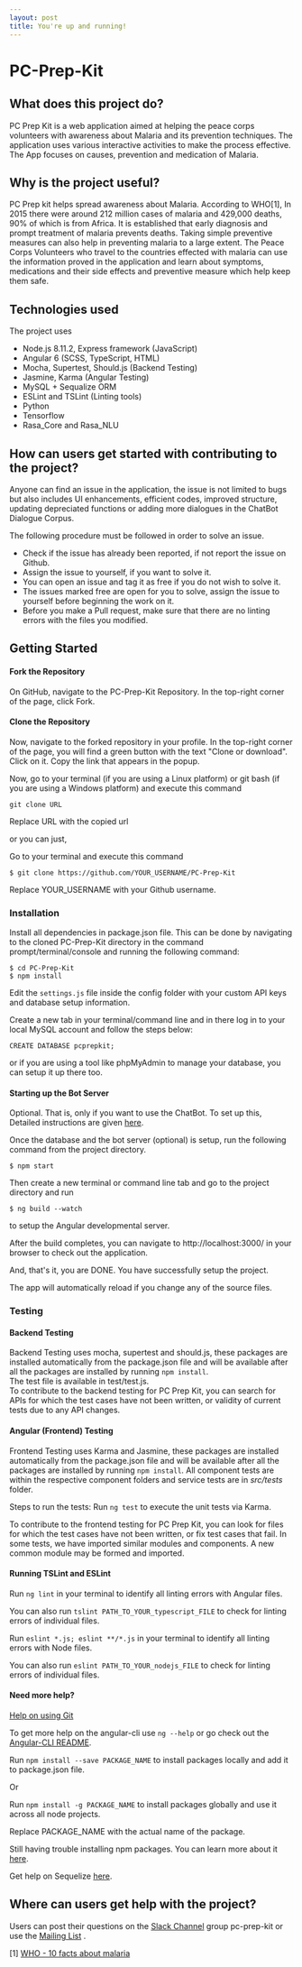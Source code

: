 ```yaml
---
layout: post
title: You're up and running!
---
```

# PC-Prep-Kit

## What does this project do?  
PC Prep Kit is a web application aimed at helping the peace corps volunteers with awareness about Malaria and its prevention techniques. The application uses various interactive activities to make the process effective. The App focuses on causes, prevention and medication of Malaria.

## Why is the project useful? 
PC Prep kit helps spread awareness about Malaria. According to WHO[1], In 2015 there were around 212 million cases of malaria and 429,000 deaths, 90% of which is from Africa.  It is established that early diagnosis and prompt treatment of malaria prevents deaths. Taking simple preventive measures can also help in preventing malaria to a large extent. The Peace Corps Volunteers who travel to the countries effected with malaria can use the information proved in the application and learn about symptoms, medications and their side effects and preventive measure which help keep them safe. 

## Technologies used
The project uses 
* Node.js 8.11.2, Express framework (JavaScript)
* Angular 6 (SCSS, TypeScript, HTML)
* Mocha, Supertest, Should.js (Backend Testing)
* Jasmine, Karma (Angular Testing)
* MySQL + Sequalize ORM 
* ESLint and TSLint (Linting tools)
* Python
* Tensorflow
* Rasa_Core and Rasa_NLU



## How can users get started with contributing to the project? 
  
Anyone can find an issue in the application, the issue is not limited to bugs but also includes UI enhancements, efficient codes, improved structure, updating depreciated functions or adding more dialogues in the ChatBot Dialogue Corpus.  
  
The following procedure must be followed in order to solve an issue.    
  
* Check if the issue has already been reported, if not report the issue on Github.
* Assign the issue to yourself, if you want to solve it.  
* You can open an issue and tag it as free if you do not wish to solve it. 
* The issues marked free are open for you to solve, assign the issue to yourself before beginning the work on it. 
* Before you make a Pull request, make sure that there are no linting errors with the files you modified.

## Getting Started

#### Fork the Repository
On GitHub, navigate to the PC-Prep-Kit Repository.
In the top-right corner of the page, click Fork.

#### Clone the Repository
Now, navigate to the forked repository in your profile.
In the top-right corner of the page, you will find a green button with the text "Clone or download". Click on it.
Copy the link that appears in the popup.

Now, go to your terminal (if you are using a Linux platform) or git bash (if you are using a Windows platform) and execute this command

```
git clone URL
```

Replace URL with the copied url

or you can just,

Go to your terminal and execute this command

```
$ git clone https://github.com/YOUR_USERNAME/PC-Prep-Kit
```
Replace YOUR_USERNAME with your Github username.

### Installation

Install all dependencies in package.json file. This can be done by navigating to the cloned PC-Prep-Kit directory in the command prompt/terminal/console and running the following command:

```
$ cd PC-Prep-Kit
$ npm install
```

Edit the `settings.js` file inside the config folder with your custom API keys and database setup information.

Create a new tab in your terminal/command line and in there log in to your local MySQL account and follow the steps below:

```
CREATE DATABASE pcprepkit;
```

or if you are using a tool like phpMyAdmin to manage your database, you can setup it up there too.

#### Starting up the Bot Server

Optional. That is, only if you want to use the ChatBot. To set up this, Detailed instructions are given [here](https://github.com/systers/PC-Prep-Kit/wiki/ChatBot-Documentation).

Once the database and the bot server (optional) is setup, run the following command from the project directory.
```
$ npm start
```

Then create a new terminal or command line tab and go to the project directory and run

``` 
$ ng build --watch
```

to setup the Angular developmental server.

After the build completes, you can navigate to http://localhost:3000/ in your browser to check out the application. 

And, that's it, you are DONE. You have successfully setup the project.

The app will automatically reload if you change any of the source files.

### Testing 
#### Backend Testing
Backend Testing uses mocha, supertest and should.js, these packages are installed automatically from the package.json file and will be available after all the packages are installed by running `npm install`.  
The test file is available in test/test.js.  
To contribute to the backend testing for PC Prep Kit, you can search for APIs for which the test cases have not been written, or validity of current tests due to any API changes.   

#### Angular (Frontend) Testing
Frontend Testing uses Karma and Jasmine, these packages are installed automatically from the package.json file and will be available after all the packages are installed by running `npm install`.
All component tests are within the respective component folders and service tests are in *src/tests* folder.

Steps to run the tests:
Run `ng test` to execute the unit tests via Karma.

To contribute to the frontend testing for PC Prep Kit, you can look for files for which the test cases have not been written, or fix test cases that fail. In some tests, we have imported similar modules and components. A new common module may be formed and imported.

#### Running TSLint and ESLint

Run `ng lint` in your terminal to identify all linting errors with Angular files. 

You can also run `tslint PATH_TO_YOUR_typescript_FILE` to check for linting errors of individual files.

Run `eslint *.js; eslint **/*.js` in your terminal to identify all linting errors with Node files. 

You can also run `eslint PATH_TO_YOUR_nodejs_FILE` to check for linting errors of individual files.


#### Need more help?

[Help on using Git](https://forum.freecodecamp.org/t/wiki-git-resources/13136)

To get more help on the angular-cli use `ng --help` or go check out the [Angular-CLI README](https://github.com/angular/angular-cli/blob/master/README.md).

Run `npm install --save PACKAGE_NAME` to install packages locally and add it to package.json file.

Or

Run `npm install -g PACKAGE_NAME` to install packages globally and use it across all node projects.

Replace PACKAGE_NAME with the actual name of the package.

Still having trouble installing npm packages. You can learn more about it  [here](https://docs.npmjs.com/getting-started).

Get help on Sequelize [here](http://docs.sequelizejs.com/).

## Where can users get help with the project?
Users can post their questions on the [Slack Channel](http://systers.io/slack-systers-opensource/) group pc-prep-kit or use the [Mailing List](http://systers.org/mailman/listinfo/systers-dev) . 

[1] [WHO - 10 facts about malaria](www.who.int/features/factfiles/malaria/en/)

